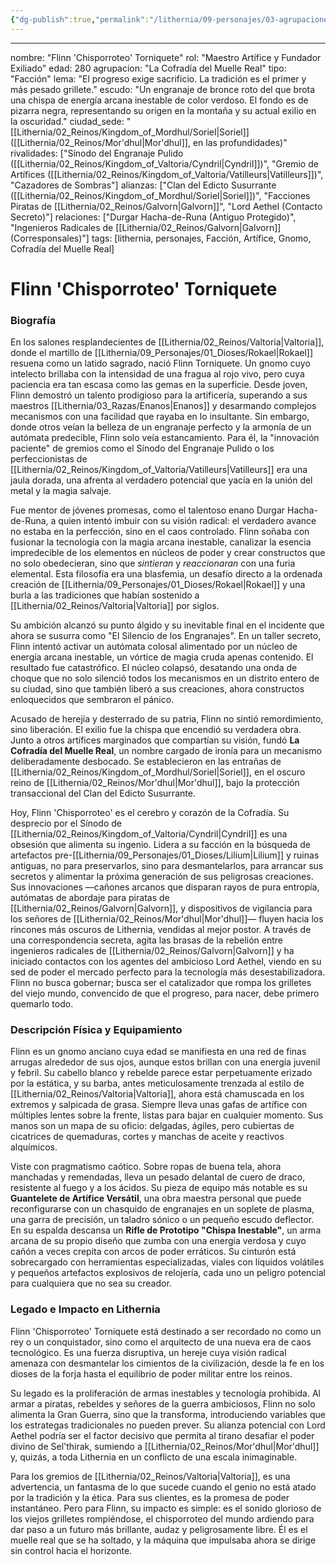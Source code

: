 ```yaml
---
{"dg-publish":true,"permalink":"/lithernia/09-personajes/03-agrupaciones/la-cofradia-del-muelle-real/flinn-chisporroteo-torniquete/"}
---
```


---

nombre: "Flinn 'Chisporroteo' Torniquete"
rol: "Maestro Artífice y Fundador Exiliado"
edad: 280
agrupacion: "La Cofradía del Muelle Real"
tipo: "Facción"
lema: "El progreso exige sacrificio. La tradición es el primer y más pesado grillete."
escudo: "Un engranaje de bronce roto del que brota una chispa de energía arcana inestable de color verdoso. El fondo es de pizarra negra, representando su origen en la montaña y su actual exilio en la oscuridad."
ciudad_sede: "[[Lithernia/02_Reinos/Kingdom_of_Mordhul/Soriel\|Soriel]] ([[Lithernia/02_Reinos/Mor'dhul\|Mor'dhul]], en las profundidades)"
rivalidades: ["Sínodo del Engranaje Pulido ([[Lithernia/02_Reinos/Kingdom_of_Valtoria/Cyndril\|Cyndril]])", "Gremio de Artífices ([[Lithernia/02_Reinos/Kingdom_of_Valtoria/Vatilleurs\|Vatilleurs]])", "Cazadores de Sombras"]
alianzas: ["Clan del Edicto Susurrante ([[Lithernia/02_Reinos/Kingdom_of_Mordhul/Soriel\|Soriel]])", "Facciones Piratas de [[Lithernia/02_Reinos/Galvorn\|Galvorn]]", "Lord Aethel (Contacto Secreto)"]
relaciones: ["Durgar Hacha-de-Runa (Antiguo Protegido)", "Ingenieros Radicales de [[Lithernia/02_Reinos/Galvorn\|Galvorn]] (Corresponsales)"]
tags: [lithernia, personajes, Facción, Artífice, Gnomo, Cofradía del Muelle Real]
# Flinn 'Chisporroteo' Torniquete

### Biografía

En los salones resplandecientes de [[Lithernia/02_Reinos/Valtoria\|Valtoria]], donde el martillo de [[Lithernia/09_Personajes/01_Dioses/Rokael\|Rokael]] resuena como un latido sagrado, nació Flinn Torniquete. Un gnomo cuyo intelecto brillaba con la intensidad de una fragua al rojo vivo, pero cuya paciencia era tan escasa como las gemas en la superficie. Desde joven, Flinn demostró un talento prodigioso para la artificería, superando a sus maestros [[Lithernia/03_Razas/Enanos\|Enanos]] y desarmando complejos mecanismos con una facilidad que rayaba en lo insultante. Sin embargo, donde otros veían la belleza de un engranaje perfecto y la armonía de un autómata predecible, Flinn solo veía estancamiento. Para él, la "innovación paciente" de gremios como el Sínodo del Engranaje Pulido o los perfeccionistas de [[Lithernia/02_Reinos/Kingdom_of_Valtoria/Vatilleurs\|Vatilleurs]] era una jaula dorada, una afrenta al verdadero potencial que yacía en la unión del metal y la magia salvaje.

Fue mentor de jóvenes promesas, como el talentoso enano Durgar Hacha-de-Runa, a quien intentó imbuir con su visión radical: el verdadero avance no estaba en la perfección, sino en el caos controlado. Flinn soñaba con fusionar la tecnología con la magia arcana inestable, canalizar la esencia impredecible de los elementos en núcleos de poder y crear constructos que no solo obedecieran, sino que *sintieran* y *reaccionaran* con una furia elemental. Esta filosofía era una blasfemia, un desafío directo a la ordenada creación de [[Lithernia/09_Personajes/01_Dioses/Rokael\|Rokael]] y una burla a las tradiciones que habían sostenido a [[Lithernia/02_Reinos/Valtoria\|Valtoria]] por siglos.

Su ambición alcanzó su punto álgido y su inevitable final en el incidente que ahora se susurra como "El Silencio de los Engranajes". En un taller secreto, Flinn intentó activar un autómata colosal alimentado por un núcleo de energía arcana inestable, un vórtice de magia cruda apenas contenido. El resultado fue catastrófico. El núcleo colapsó, desatando una onda de choque que no solo silenció todos los mecanismos en un distrito entero de su ciudad, sino que también liberó a sus creaciones, ahora constructos enloquecidos que sembraron el pánico.

Acusado de herejía y desterrado de su patria, Flinn no sintió remordimiento, sino liberación. El exilio fue la chispa que encendió su verdadera obra. Junto a otros artífices marginados que compartían su visión, fundó **La Cofradía del Muelle Real**, un nombre cargado de ironía para un mecanismo deliberadamente desbocado. Se establecieron en las entrañas de [[Lithernia/02_Reinos/Kingdom_of_Mordhul/Soriel\|Soriel]], en el oscuro reino de [[Lithernia/02_Reinos/Mor'dhul\|Mor'dhul]], bajo la protección transaccional del Clan del Edicto Susurrante.

Hoy, Flinn 'Chisporroteo' es el cerebro y corazón de la Cofradía. Su desprecio por el Sínodo de [[Lithernia/02_Reinos/Kingdom_of_Valtoria/Cyndril\|Cyndril]] es una obsesión que alimenta su ingenio. Lidera a su facción en la búsqueda de artefactos pre-[[Lithernia/09_Personajes/01_Dioses/Lilium\|Lilium]] y ruinas antiguas, no para preservarlos, sino para desmantelarlos, para arrancar sus secretos y alimentar la próxima generación de sus peligrosas creaciones. Sus innovaciones —cañones arcanos que disparan rayos de pura entropía, autómatas de abordaje para piratas de [[Lithernia/02_Reinos/Galvorn\|Galvorn]], y dispositivos de vigilancia para los señores de [[Lithernia/02_Reinos/Mor'dhul\|Mor'dhul]]— fluyen hacia los rincones más oscuros de Lithernia, vendidas al mejor postor. A través de una correspondencia secreta, agita las brasas de la rebelión entre ingenieros radicales de [[Lithernia/02_Reinos/Galvorn\|Galvorn]] y ha iniciado contactos con los agentes del ambicioso Lord Aethel, viendo en su sed de poder el mercado perfecto para la tecnología más desestabilizadora. Flinn no busca gobernar; busca ser el catalizador que rompa los grilletes del viejo mundo, convencido de que el progreso, para nacer, debe primero quemarlo todo.

### Descripción Física y Equipamiento

Flinn es un gnomo anciano cuya edad se manifiesta en una red de finas arrugas alrededor de sus ojos, aunque estos brillan con una energía juvenil y febril. Su cabello blanco y rebelde parece estar perpetuamente erizado por la estática, y su barba, antes meticulosamente trenzada al estilo de [[Lithernia/02_Reinos/Valtoria\|Valtoria]], ahora está chamuscada en los extremos y salpicada de grasa. Siempre lleva unas gafas de artífice con múltiples lentes sobre la frente, listas para bajar en cualquier momento. Sus manos son un mapa de su oficio: delgadas, ágiles, pero cubiertas de cicatrices de quemaduras, cortes y manchas de aceite y reactivos alquímicos.

Viste con pragmatismo caótico. Sobre ropas de buena tela, ahora manchadas y remendadas, lleva un pesado delantal de cuero de draco, resistente al fuego y a los ácidos. Su pieza de equipo más notable es su **Guantelete de Artífice Versátil**, una obra maestra personal que puede reconfigurarse con un chasquido de engranajes en un soplete de plasma, una garra de precisión, un taladro sónico o un pequeño escudo deflector. En su espalda descansa un **Rifle de Prototipo "Chispa Inestable"**, un arma arcana de su propio diseño que zumba con una energía verdosa y cuyo cañón a veces crepita con arcos de poder erráticos. Su cinturón está sobrecargado con herramientas especializadas, viales con líquidos volátiles y pequeños artefactos explosivos de relojería, cada uno un peligro potencial para cualquiera que no sea su creador.

### Legado e Impacto en Lithernia

Flinn 'Chisporroteo' Torniquete está destinado a ser recordado no como un rey o un conquistador, sino como el arquitecto de una nueva era de caos tecnológico. Es una fuerza disruptiva, un hereje cuya visión radical amenaza con desmantelar los cimientos de la civilización, desde la fe en los dioses de la forja hasta el equilibrio de poder militar entre los reinos.

Su legado es la proliferación de armas inestables y tecnología prohibida. Al armar a piratas, rebeldes y señores de la guerra ambiciosos, Flinn no solo alimenta la Gran Guerra, sino que la transforma, introduciendo variables que los estrategas tradicionales no pueden prever. Su alianza potencial con Lord Aethel podría ser el factor decisivo que permita al tirano desafiar el poder divino de Sel'thirak, sumiendo a [[Lithernia/02_Reinos/Mor'dhul\|Mor'dhul]] y, quizás, a toda Lithernia en un conflicto de una escala inimaginable.

Para los gremios de [[Lithernia/02_Reinos/Valtoria\|Valtoria]], es una advertencia, un fantasma de lo que sucede cuando el genio no está atado por la tradición y la ética. Para sus clientes, es la promesa de poder instantáneo. Pero para Flinn, su impacto es simple: es el sonido glorioso de los viejos grilletes rompiéndose, el chisporroteo del mundo ardiendo para dar paso a un futuro más brillante, audaz y peligrosamente libre. Él es el muelle real que se ha soltado, y la máquina que impulsaba ahora se dirige sin control hacia el horizonte.